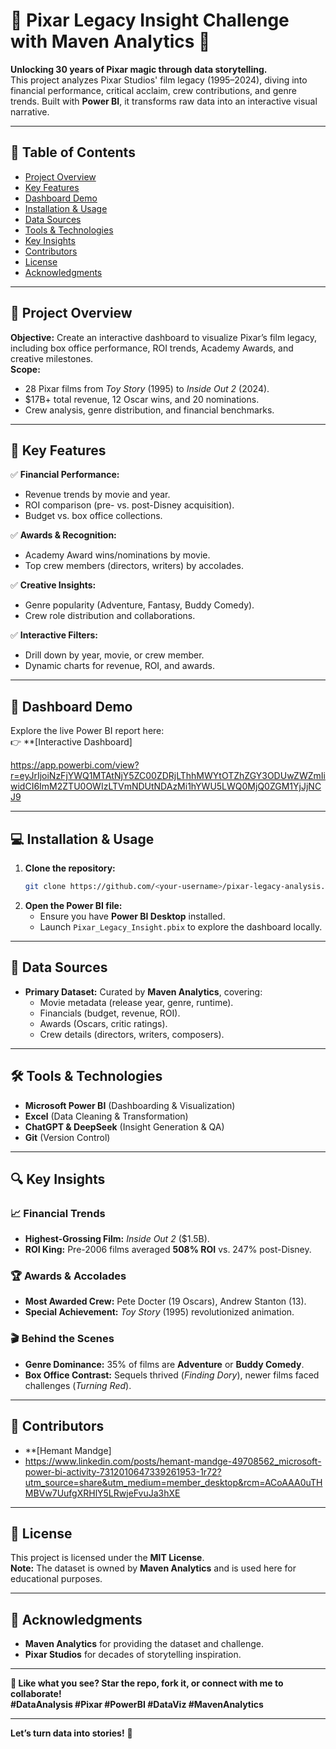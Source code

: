 # 🚀 Pixar Legacy Insight Challenge with Maven Analytics 🎥  

**Unlocking 30 years of Pixar magic through data storytelling.**  
This project analyzes Pixar Studios' film legacy (1995–2024), diving into financial performance, critical acclaim, crew contributions, and genre trends. Built with **Power BI**, it transforms raw data into an interactive visual narrative.  

---

## 📌 **Table of Contents**  
- [Project Overview](#-project-overview)  
- [Key Features](#-key-features)  
- [Dashboard Demo](#-dashboard-demo)  
- [Installation & Usage](#-installation--usage)  
- [Data Sources](#-data-sources)  
- [Tools & Technologies](#-tools--technologies)  
- [Key Insights](#-key-insights)  
- [Contributors](#-contributors)  
- [License](#-license)  
- [Acknowledgments](#-acknowledgments)  

---

## 🌟 **Project Overview**  
**Objective:** Create an interactive dashboard to visualize Pixar’s film legacy, including box office performance, ROI trends, Academy Awards, and creative milestones.  
**Scope:**  
- 28 Pixar films from *Toy Story* (1995) to *Inside Out 2* (2024).  
- $17B+ total revenue, 12 Oscar wins, and 20 nominations.  
- Crew analysis, genre distribution, and financial benchmarks.  

---

## 🔑 **Key Features**  
✅ **Financial Performance:**  
- Revenue trends by movie and year.  
- ROI comparison (pre- vs. post-Disney acquisition).  
- Budget vs. box office collections.  

✅ **Awards & Recognition:**  
- Academy Award wins/nominations by movie.  
- Top crew members (directors, writers) by accolades.  

✅ **Creative Insights:**  
- Genre popularity (Adventure, Fantasy, Buddy Comedy).  
- Crew role distribution and collaborations.  

✅ **Interactive Filters:**  
- Drill down by year, movie, or crew member.  
- Dynamic charts for revenue, ROI, and awards.  

---

## 🎥 **Dashboard Demo**  
Explore the live Power BI report here:  
👉 **[Interactive Dashboard]

https://app.powerbi.com/view?r=eyJrIjoiNzFjYWQ1MTAtNjY5ZC00ZDRjLThhMWYtOTZhZGY3ODUwZWZmIiwidCI6ImM2ZTU0OWIzLTVmNDUtNDAzMi1hYWU5LWQ0MjQ0ZGM1YjJjNCJ9

---

## 💻 **Installation & Usage**  
1. **Clone the repository:**  
   ```bash  
   git clone https://github.com/<your-username>/pixar-legacy-analysis.git  
   ```  
2. **Open the Power BI file:**  
   - Ensure you have **Power BI Desktop** installed.  
   - Launch `Pixar_Legacy_Insight.pbix` to explore the dashboard locally.  

---

## 📂 **Data Sources**  
- **Primary Dataset:** Curated by **Maven Analytics**, covering:  
  - Movie metadata (release year, genre, runtime).  
  - Financials (budget, revenue, ROI).  
  - Awards (Oscars, critic ratings).  
  - Crew details (directors, writers, composers).  

---

## 🛠️ **Tools & Technologies**  
- **Microsoft Power BI** (Dashboarding & Visualization)  
- **Excel** (Data Cleaning & Transformation)  
- **ChatGPT & DeepSeek** (Insight Generation & QA)  
- **Git** (Version Control)  

---

## 🔍 **Key Insights**  
### 📈 **Financial Trends**  
- **Highest-Grossing Film:** *Inside Out 2* ($1.5B).  
- **ROI King:** Pre-2006 films averaged **508% ROI** vs. 247% post-Disney.  

### 🏆 **Awards & Accolades**  
- **Most Awarded Crew:** Pete Docter (19 Oscars), Andrew Stanton (13).  
- **Special Achievement:** *Toy Story* (1995) revolutionized animation.  

### 🎬 **Behind the Scenes**  
- **Genre Dominance:** 35% of films are **Adventure** or **Buddy Comedy**.  
- **Box Office Contrast:** Sequels thrived (*Finding Dory*), newer films faced challenges (*Turning Red*).  

---

## 👥 **Contributors**  
- **[Hemant Mandge]
- https://www.linkedin.com/posts/hemant-mandge-49708562_microsoft-power-bi-activity-7312010647339261953-1r72?utm_source=share&utm_medium=member_desktop&rcm=ACoAAA0uTHMBVw7UufgXRHlY5LRwjeFvuJa3hXE

---

## 📜 **License**  
This project is licensed under the **MIT License**.  
**Note:** The dataset is owned by **Maven Analytics** and is used here for educational purposes.  

---

## 🙏 **Acknowledgments**  
- **Maven Analytics** for providing the dataset and challenge.  
- **Pixar Studios** for decades of storytelling inspiration.  

---

**🌟 Like what you see? Star the repo, fork it, or connect with me to collaborate!**  
**#DataAnalysis #Pixar #PowerBI #DataViz #MavenAnalytics**  

---  
**Let’s turn data into stories!** 🚀
